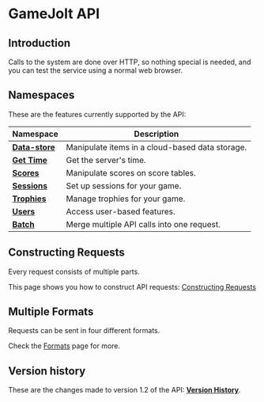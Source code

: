 # GameJolt API

## Introduction

Calls to the system are done over HTTP, so nothing special is needed, and you can test the service
using a normal web browser.

## Namespaces

These are the features currently supported by the API:

| Namespace                                                      | Description                                     |
| -------------------------------------------------------------- | ----------------------------------------------- |
| [**Data-store**](https://gamejolt.com/game-api/doc/data-store) | Manipulate items in a cloud-based data storage. |
| [**Get Time**](https://gamejolt.com/game-api/doc/time)         | Get the server's time.                          |
| [**Scores**](https://gamejolt.com/game-api/doc/scores)         | Manipulate scores on score tables.              |
| [**Sessions**](https://gamejolt.com/game-api/doc/sessions)     | Set up sessions for your game.                  |
| [**Trophies**](https://gamejolt.com/game-api/doc/trophies)     | Manage trophies for your game.                  |
| [**Users**](https://gamejolt.com/game-api/doc/users)           | Access user-based features.                     |
| [**Batch**](https://gamejolt.com/game-api/doc/batch)           | Merge multiple API calls into one request.      |

## Constructing Requests

Every request consists of multiple parts.

This page shows you how to construct API requests:
[Constructing Requests](https://gamejolt.com/game-api/doc/construction)

## Multiple Formats

Requests can be sent in four different formats.

Check the [Formats](https://gamejolt.com/game-api/doc/formats) page for more.

## Version history

These are the changes made to version 1.2 of the API:
[**Version History**](https://gamejolt.com/game-api/doc/version-history).
